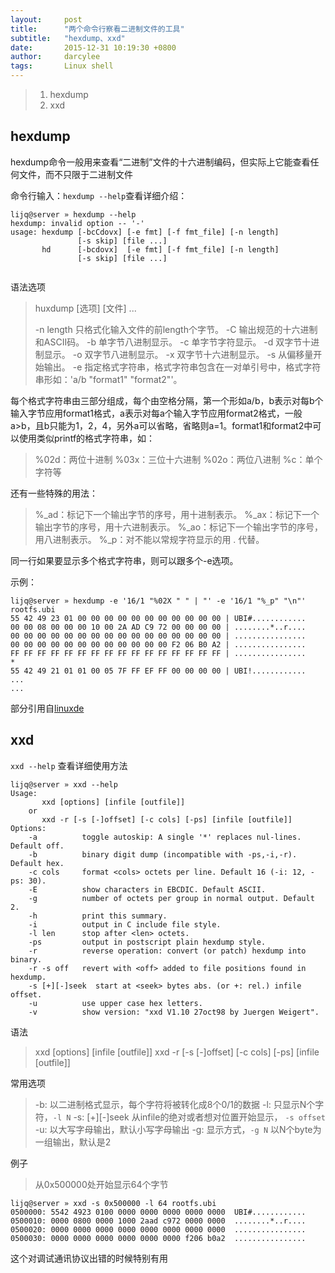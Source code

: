 ```yaml
---
layout:     post
title:      "两个命令行察看二进制文件的工具"
subtitle:   "hexdump、xxd"
date:       2015-12-31 10:19:30 +0800
author:     darcylee
tags:       Linux shell
---
```


> 1. hexdump
> 2. xxd

## hexdump
hexdump命令一般用来查看“二进制”文件的十六进制编码，但实际上它能查看任何文件，而不只限于二进制文件

命令行输入：`hexdump --help`查看详细介绍：


```
lijq@server » hexdump --help
hexdump: invalid option -- '-'
usage: hexdump [-bcCdovx] [-e fmt] [-f fmt_file] [-n length]
               [-s skip] [file ...]
       hd      [-bcdovx]  [-e fmt] [-f fmt_file] [-n length]
               [-s skip] [file ...]
               
```

语法选项

> huxdump [选项] [文件] ...
> 
> -n length 只格式化输入文件的前length个字节。 
> -C 输出规范的十六进制和ASCII码。 
> -b 单字节八进制显示。 
> -c 单字节字符显示。 
> -d 双字节十进制显示。 
> -o 双字节八进制显示。 
> -x 双字节十六进制显示。 
> -s 从偏移量开始输出。 
> -e 指定格式字符串，格式字符串包含在一对单引号中，格式字符串形如：'a/b "format1" "format2"'。

每个格式字符串由三部分组成，每个由空格分隔，第一个形如a/b，b表示对每b个输入字节应用format1格式，a表示对每a个输入字节应用format2格式，一般a>b，且b只能为1，2，4，另外a可以省略，省略则a=1。format1和format2中可以使用类似printf的格式字符串，如：

> %02d：两位十进制 
> %03x：三位十六进制 
> %02o：两位八进制 
> %c：单个字符等

还有一些特殊的用法：

> %\_ad：标记下一个输出字节的序号，用十进制表示。 
> %\_ax：标记下一个输出字节的序号，用十六进制表示。 
> %\_ao：标记下一个输出字节的序号，用八进制表示。 
> %\_p：对不能以常规字符显示的用 . 代替。

同一行如果要显示多个格式字符串，则可以跟多个-e选项。

示例：

```
lijq@server » hexdump -e '16/1 "%02X " " | "' -e '16/1 "%_p" "\n"' rootfs.ubi
55 42 49 23 01 00 00 00 00 00 00 00 00 00 00 00 | UBI#............
00 00 08 00 00 00 10 00 2A AD C9 72 00 00 00 00 | ........*..r....
00 00 00 00 00 00 00 00 00 00 00 00 00 00 00 00 | ................
00 00 00 00 00 00 00 00 00 00 00 00 F2 06 B0 A2 | ................
FF FF FF FF FF FF FF FF FF FF FF FF FF FF FF FF | ................
*
55 42 49 21 01 01 00 05 7F FF EF FF 00 00 00 00 | UBI!............
...
...
```


部分引用自[linuxde](http://man.linuxde.net/hexdump)

## xxd

`xxd --help` 查看详细使用方法

```
lijq@server » xxd --help
Usage:
       xxd [options] [infile [outfile]]
    or
       xxd -r [-s [-]offset] [-c cols] [-ps] [infile [outfile]]
Options:
    -a          toggle autoskip: A single '*' replaces nul-lines. Default off.
    -b          binary digit dump (incompatible with -ps,-i,-r). Default hex.
    -c cols     format <cols> octets per line. Default 16 (-i: 12, -ps: 30).
    -E          show characters in EBCDIC. Default ASCII.
    -g          number of octets per group in normal output. Default 2.
    -h          print this summary.
    -i          output in C include file style.
    -l len      stop after <len> octets.
    -ps         output in postscript plain hexdump style.
    -r          reverse operation: convert (or patch) hexdump into binary.
    -r -s off   revert with <off> added to file positions found in hexdump.
    -s [+][-]seek  start at <seek> bytes abs. (or +: rel.) infile offset.
    -u          use upper case hex letters.
    -v          show version: "xxd V1.10 27oct98 by Juergen Weigert".
```

语法

> xxd [options] [infile [outfile]]
> xxd -r [-s [-]offset] [-c cols] [-ps] [infile [outfile]]

常用选项

> -b: 以二进制格式显示，每个字符将被转化成8个0/1的数据
> -l: 只显示N个字符，`-l N`
> -s: [+][-]seek 从infile的绝对或者想对位置开始显示， `-s offset`
> -u: 以大写字母输出，默认小写字母输出
> -g: 显示方式，`-g N` 以N个byte为一组输出，默认是2

例子

>从0x500000处开始显示64个字节

```
lijq@server » xxd -s 0x500000 -l 64 rootfs.ubi
0500000: 5542 4923 0100 0000 0000 0000 0000 0000  UBI#............
0500010: 0000 0800 0000 1000 2aad c972 0000 0000  ........*..r....
0500020: 0000 0000 0000 0000 0000 0000 0000 0000  ................
0500030: 0000 0000 0000 0000 0000 0000 f206 b0a2  ................
```
这个对调试通讯协议出错的时候特别有用
